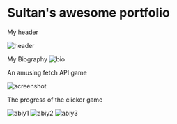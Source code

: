 # Sultan's awesome portfolio

My header

![header](https://user-images.githubusercontent.com/96821799/200129502-a880ba25-ff51-4a36-911d-125178ad8c6e.PNG)

My Biography
![bio](https://user-images.githubusercontent.com/96821799/200129628-51569319-c129-4626-97ff-e9667b6d1d53.PNG)

An amusing fetch API game 

![screenshot](https://user-images.githubusercontent.com/96821799/200129505-d2eb8db7-5548-4de1-9ed5-bd025a0e8641.PNG)

The progress of the clicker game

![abiy1](https://user-images.githubusercontent.com/96821799/200129506-6ed1fa59-c112-4d60-a294-c17bb284ad87.PNG)
![abiy2](https://user-images.githubusercontent.com/96821799/200129543-2c59679e-2ae2-452a-85c0-db8860c4cf00.PNG)
![abiy3](https://user-images.githubusercontent.com/96821799/200129511-27d253f4-6e22-4090-8731-62cf17339af9.PNG)
